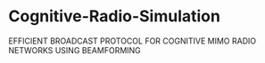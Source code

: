 # Cognitive-Radio-Simulation
EFFICIENT BROADCAST PROTOCOL FOR COGNITIVE MIMO RADIO NETWORKS USING BEAMFORMING
